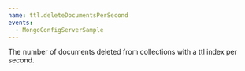 ```yaml
---
name: ttl.deleteDocumentsPerSecond
events:
  - MongoConfigServerSample
---
```


The number of documents deleted from collections with a ttl index per second.